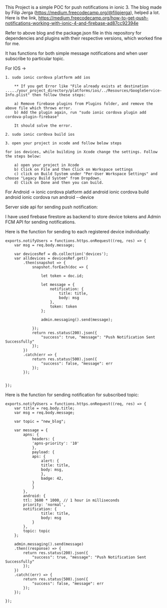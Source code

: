 This Project is a simple POC for push notifications in ionic 3.
The blog made by Filip Jerga (https://medium.freecodecamp.org/@filipjerga), helped a lot.
Here is the link, https://medium.freecodecamp.org/how-to-get-push-notifications-working-with-ionic-4-and-firebase-ad87cc92394e

Refer to above blog and the package.json file in this repository for dependencies and plugins with their respective versions, which worked fine for me.

It has functions for both simple message notifications and when user subscribe to particular topic.

For IOS ->

    1. sudo ionic cordova platform add ios
    
        ** If you get Error like "File already exists at destination ...../your_project_directory/platforms/ios/../Resources/GoogleService-Info.plist" then follow these steps:

        a) Remove firebase plugins from Plugins folder, and remove the above file which throws error.
        b) Add the plugin again, run "sudo ionic cordova plugin add cordova-plugin-firebase"

        It should solve the error.
    
    2. sudo ionic cordova build ios

    3. open your project in xcode and follow below steps

    for ios devices, while building in Xcode change the settings. Follow the steps below:

        a) open your project in Xcode
        b) Click on File and then Click on Workspace settings
        c) click on Build System under "Per-User Workspace Settings" and choose "Legacy Build System" from Dropdown.
        d) Click on Done and then you can build.


For Android ->
    ionic cordova platform add android
    ionic cordova build android
    <!-- If Device is Connected, run following command -->
    ionic cordova run android --device


Server side api for sending push notification:

I have used firebase firestore as backend to store device tokens and Admin FCM API for sending notifications.

Here is the function for sending to each registered device individually:

    exports.notifyUsers = functions.https.onRequest((req, res) => {
        var msg = req.body.message;

        var devicesRef = db.collection('devices');
        var alldevices = devicesRef.get()
            .then(snapshot => {
                snapshot.forEach(doc => {

                    let token = doc.id;

                    let message = {
                        notification: {
                            title: title,
                            body: msg
                        },
                        token: token
                    };

                    admin.messaging().send(message);

                });
                return res.status(200).json({
                    "success": true, "message": "Push Notification Sent Successfully"
                });
            })
            .catch(err => {
                return res.status(500).json({
                    "success": false, "message": err
                });
            });


    });



Here is the function for sending notification for subscribed topic:

    exports.notifyUsers = functions.https.onRequest((req, res) => {
        var title = req.body.title;
        var msg = req.body.message;
        
        var topic = "new_blog";

        var message = {
            apns: {
                headers: {
                'apns-priority': '10'
                },
                payload: {
                aps: {
                    alert: {
                    title: title,
                    body: msg,
                    },
                    badge: 42,
                }
                }
            },
            android: {
            ttl: 3600 * 1000, // 1 hour in milliseconds
            priority: 'normal',
            notification: {
                    title: title,
                    body: msg
                }
            },
            topic: topic
        };

        admin.messaging().send(message)
        .then((response) => {
            return res.status(200).json({
                "success": true, "message": "Push Notification Sent Successfully"
            });
        })
        .catch((err) => {
            return res.status(500).json({
                "success": false, "message": err
            });
        });

    });